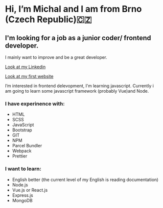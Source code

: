 # Hi, I’m Michal and I am from Brno (Czech Republic)🇨🇿

## <b>I'm looking</b> for a job as a junior coder/ frontend developer.
I mainly want to improve and be a great developer.


[Look at my Linkedin](https://www.linkedin.com/in/vysmich/)


[Look at my first website](http://kovo-vyskocil.epizy.com/)

I’m interested in frontend delevopment, I'm learning javascript. Currently i am going to learn some javascript framework (probably Vue)and Node.

### I have experinence with:
* HTML
* SCSS
* JavaScript
* Bootstrap
* GIT
* NPM
* Parcel Bundler
* Webpack
* Prettier


### I want to learn:
* English better (the current level of my English is reading documentation)
* Node.js
* Vue.js or React.js
* Express.js
* MongoDB

<!---
vysmich/vysmich is a ✨ special ✨ repository because its `README.md` (this file) appears on your GitHub profile.
You can click the Preview link to take a look at your changes.
--->
